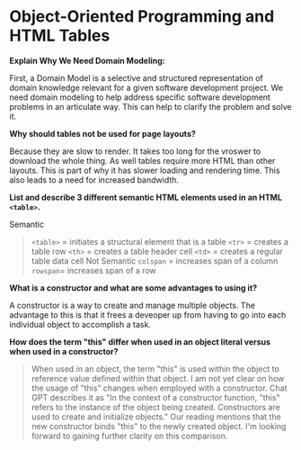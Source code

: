 # Object-Oriented Programming and HTML Tables #

**Explain Why We Need Domain Modeling:**

First, a Domain Model is a selective and structured representation of domain knowledge relevant for a given software development project. We need domain modeling to help address specific software development problems in an articulate way. This can help to clarify the problem and solve it.

**Why should tables not be used for page layouts?**

Because they are slow to render. It takes too long for the vroswer to download the whole thing. As well tables require more HTML than other layouts. This is part of why it has slower loading and rendering time. This also leads to a need for increased bandwidth.

**List and describe 3 different semantic HTML elements used in an HTML `<table>`.**

Semantic
 > `<table>` = initiates a structural element that is a table
 > `<tr>` = creates a table row
 > `<th>` = creates a table header cell
 > `<td>` = creates a regular table data cell
Not Semantic
 > `colspan` = increases span of a column
 > `rowspan`= increases span of a row

**What is a constructor and what are some advantages to using it?**

A constructor is a way to create and manage multiple objects. The advantage to this is that it frees a deveoper up from having to go into each individual object to accomplish a task.

**How does the term "this" differ when used in an object literal versus when used in a constructor?**

> When used in an object, the term "this" is used within the object to reference value defined within that object.
> I am not yet clear on how the usage of "this" changes when employed with a constructor. Chat GPT describes it as "In the context of a constructor function, "this" refers to the instance of the object being created. Constructors are used to create and initialize objects." Our reading mentions that the new constructor binds "this" to the newly created object. I'm looking forward to gaining further clarity on this comparison.
